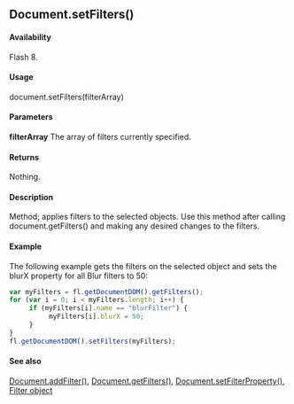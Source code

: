 ## Document.setFilters()

#### Availability

Flash 8.

#### Usage

document.setFilters(filterArray)

#### Parameters

**filterArray** The array of filters currently specified.

#### Returns

Nothing.

#### Description

Method; applies filters to the selected objects. Use this method after calling document.getFilters() and making any desired changes to the filters.

#### Example

The following example gets the filters on the selected object and sets the blurX property for all Blur filters to 50:

```javascript
var myFilters = fl.getDocumentDOM().getFilters();
for (var i = 0; i < myFilters.length; i++) {
     if (myFilters[i].name == "blurFilter") {
          myFilters[i].blurX = 50;
     }
}
fl.getDocumentDOM().setFilters(myFilters);
```

#### See also

[Document.addFilter()](../Document_object/Document3.md), [Document.getFilters()](../Document_object/Document79.md), [Document.setFilterProperty()](../Document_object/Document520.md), [Filter object](../Filter_object/Filter_summary.md)
